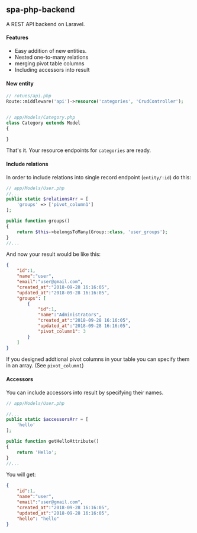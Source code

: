 ## spa-php-backend
A REST API backend on Laravel.

#### Features
 - Easy addition of new entities.
 - Nested one-to-many relations
 - merging pivot table columns
 - Including accessors into result 
 
#### New entity
``` php
// rotues/api.php 
Route::middleware('api')->resource('categories', 'CrudController');


// app/Models/Category.php
class Category extends Model
{

}
```
That's it. Your resource endpoints for ```categories``` are ready.

#### Include relations
In order to include relations into single record endpoint (```entity/:id```) do this:
``` php
// app/Models/User.php
//...
public static $relationsArr = [
    'groups' => ['pivot_column1']
];

public function groups()
{
    return $this->belongsToMany(Group::class, 'user_groups');
}
//...
```
And now your result would be like this:
``` json
{
    "id":1,
    "name":"user",
    "email":"user@gmail.com",
    "created_at":"2018-09-28 16:16:05",
    "updated_at":"2018-09-28 16:16:05",
    "groups": [
        {
            "id":1,
            "name":"Administrators",
            "created_at":"2018-09-28 16:16:05",
            "updated_at":"2018-09-28 16:16:05",
            "pivot_column1": 3
        }
    ]
}
```
If you designed addtional pivot columns in your table you can specify them in an array. (See ```pivot_column1```)

#### Accessors
You can include accessors into result by specifying their names.

``` php
// app/Models/User.php

//...
public static $accessorsArr = [
    'hello'
];

public function getHelloAttribute()
{
    return 'Hello';
}
//...
```
You will get:

``` json
{
    "id":1,
    "name":"user",
    "email":"user@gmail.com",
    "created_at":"2018-09-28 16:16:05",
    "updated_at":"2018-09-28 16:16:05",
    "hello": "hello"
}
```

